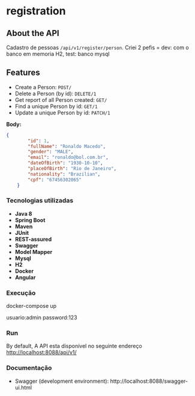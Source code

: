# registration

## About the API

Cadastro de pessoas `/api/v1/register/person`.
Criei 2 pefis = dev: com o banco em memoria H2, test: banco mysql


## Features

* Create a Person: `POST/`
* Delete a Person (by id): `DELETE/1`
* Get report of all Person created: `GET/`
* Find a unique Person by id: `GET/1`
* Update a unique Person by id: `PATCH/1`


**Body:**

```json
{
        "id": 1,
        "fullName": "Ronaldo Macedo",
        "gender": "MALE",
        "email": "ronaldo@bol.com.br",
        "dateOfBirth": "1930-10-10",
        "placeOfBirth": "Rio de Janeiro",
        "nationality": "Brazilian",
        "cpf": "67456302065"
    }
```

### Tecnologias utilizadas

* **Java 8**
* **Spring Boot**
* **Maven**
* **JUnit**
* **REST-assured**
* **Swagger**
* **Model Mapper**
* **Mysql**
* **H2**
* **Docker**
* **Angular**




### Execução

docker-compose up

usuario:admin
password:123

### Run

By default, A API esta disponível no seguinte endereço [http://localhost:8088/api/v1/](http://localhost:8080/api/v1/)

### Documentação

* Swagger (development environment): http://localhost:8088/swagger-ui.html


